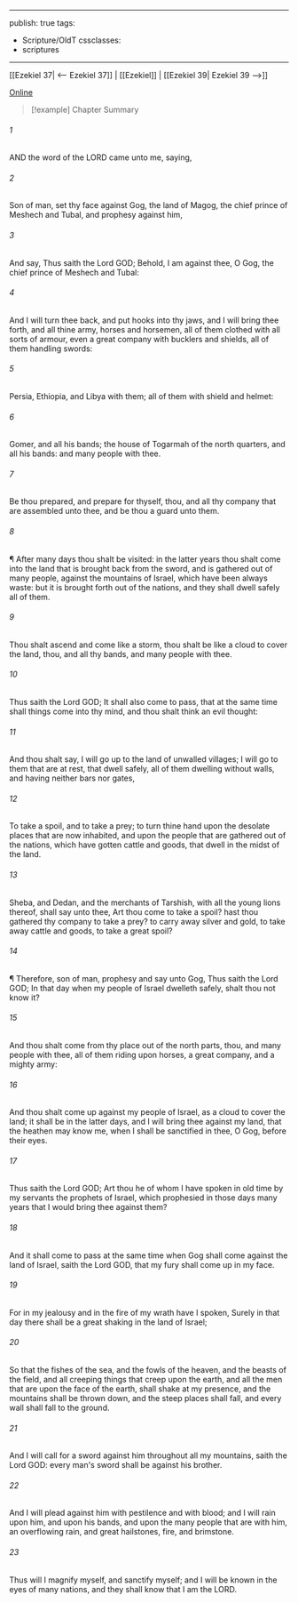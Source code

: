 

---
publish: true
tags:
  - Scripture/OldT
cssclasses:
  - scriptures
---
[[Ezekiel 37| <-- Ezekiel 37]] | [[Ezekiel]] | [[Ezekiel 39| Ezekiel 39 -->]]

[Online](https://churchofjesuschrist.org/study/scriptures/ot/ezek/38?lang=eng)

>[!example] Chapter Summary
>
###### 1
AND the word of the LORD came unto me, saying,
###### 2
Son of man, set thy face against Gog, the land of Magog, the chief prince of Meshech and Tubal, and prophesy against him,
###### 3
And say, Thus saith the Lord GOD; Behold, I am against thee, O Gog, the chief prince of Meshech and Tubal:
###### 4
And I will turn thee back, and put hooks into thy jaws, and I will bring thee forth, and all thine army, horses and horsemen, all of them clothed with all sorts of armour, even a great company with bucklers and shields, all of them handling swords:
###### 5
Persia, Ethiopia, and Libya with them; all of them with shield and helmet:
###### 6
Gomer, and all his bands; the house of Togarmah of the north quarters, and all his bands: and many people with thee.
###### 7
Be thou prepared, and prepare for thyself, thou, and all thy company that are assembled unto thee, and be thou a guard unto them.
###### 8
¶ After many days thou shalt be visited: in the latter years thou shalt come into the land that is brought back from the sword, and is gathered out of many people, against the mountains of Israel, which have been always waste: but it is brought forth out of the nations, and they shall dwell safely all of them.
###### 9
Thou shalt ascend and come like a storm, thou shalt be like a cloud to cover the land, thou, and all thy bands, and many people with thee.
###### 10
Thus saith the Lord GOD; It shall also come to pass, that at the same time shall things come into thy mind, and thou shalt think an evil thought:
###### 11
And thou shalt say, I will go up to the land of unwalled villages; I will go to them that are at rest, that dwell safely, all of them dwelling without walls, and having neither bars nor gates,
###### 12
To take a spoil, and to take a prey; to turn thine hand upon the desolate places that are now inhabited, and upon the people that are gathered out of the nations, which have gotten cattle and goods, that dwell in the midst of the land.
###### 13
Sheba, and Dedan, and the merchants of Tarshish, with all the young lions thereof, shall say unto thee, Art thou come to take a spoil?  hast thou gathered thy company to take a prey?  to carry away silver and gold, to take away cattle and goods, to take a great spoil?
###### 14
¶ Therefore, son of man, prophesy and say unto Gog, Thus saith the Lord GOD; In that day when my people of Israel dwelleth safely, shalt thou not know it?
###### 15
And thou shalt come from thy place out of the north parts, thou, and many people with thee, all of them riding upon horses, a great company, and a mighty army:
###### 16
And thou shalt come up against my people of Israel, as a cloud to cover the land; it shall be in the latter days, and I will bring thee against my land, that the heathen may know me, when I shall be sanctified in thee, O Gog, before their eyes.
###### 17
Thus saith the Lord GOD; Art thou he of whom I have spoken in old time by my servants the prophets of Israel, which prophesied in those days many years that I would bring thee against them?
###### 18
And it shall come to pass at the same time when Gog shall come against the land of Israel, saith the Lord GOD, that my fury shall come up in my face.
###### 19
For in my jealousy and in the fire of my wrath have I spoken, Surely in that day there shall be a great shaking in the land of Israel;
###### 20
So that the fishes of the sea, and the fowls of the heaven, and the beasts of the field, and all creeping things that creep upon the earth, and all the men that are upon the face of the earth, shall shake at my presence, and the mountains shall be thrown down, and the steep places shall fall, and every wall shall fall to the ground.
###### 21
And I will call for a sword against him throughout all my mountains, saith the Lord GOD: every man's sword shall be against his brother.
###### 22
And I will plead against him with pestilence and with blood; and I will rain upon him, and upon his bands, and upon the many people that are with him, an overflowing rain, and great hailstones, fire, and brimstone.
###### 23
Thus will I magnify myself, and sanctify myself; and I will be known in the eyes of many nations, and they shall know that I am the LORD.



